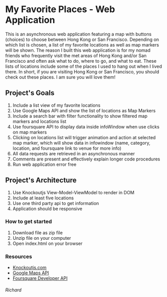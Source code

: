 # My Favorite Places - Web Application

This is an asynchronous web application featuring a map with buttons (choices) to choose between Hong Kong or San Francisco. Depending on which list is chosen, a list of my favorite locations as well as map markers will be shown. The reason I built this web application is for my nomad friends who frequently visit the met areas of Hong Kong and/or San Francisco and often ask what to do, where to go, and what to eat. These lists of locations include some of the places I used to hang out when I lived there. In short, if you are visiting Hong Kong or San Francisco, you should check out these places. I am sure you will love them!

## Project's Goals
1. Include a list view of my favorite locations
2. Use Google Maps API and show the list of locations as Map Markers
3. Include a search bar with filter functionality to show filtered map markers and locations list
4. Use foursquare API to display data inside infoWindow when use clicks on map markers
5. Clicking on locations list will trigger animation and action at selected map marker, which will show data in infowindow (name, category, location, and foursquare link to venue for more info)
6. All data requests are retrieved in an asynchronous manner
7. Comments are present and effectively explain longer code procedures
8. Run web application error free

## Project's Architecture
1. Use Knockoutjs View-Model-ViewModel to render in DOM
2. Include at least five locations
3. Use one third party api to get information
4. Application should be responsive

### How to get started
1. Download file as zip file
2. Unzip file on your computer
3. Open index.html on your browser

### Resources
* [Knockoutjs.com](http://knockoutjs.com/index.html)
* [Google Maps API](https://developers.google.com/maps/)
* [Foursquare Developer API](https://developer.foursquare.com/)

###### Richard